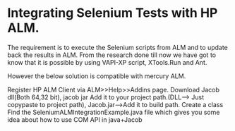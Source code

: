# Integrating Selenium Tests with HP ALM.

The requirement is to execute the Selenium scripts from ALM and to update back the results in ALM. From the research done till now we have got to know that it is possible by using VAPI-XP script, XTools.Run and Ant.

However the below solution is compatible with mercury ALM.

Register HP ALM Client via ALM>>Help>>Addins page.
Download Jacob dll(Both 64,32 bit), jacob jar
Add it to your project path.(DLL--> Just copypaste to project path), Jacob.jar-->Add it to build path.
Create a class
Find the SeleniumALMIntegrationExample.java file which gives you some idea about how to use COM API in java+Jacob


